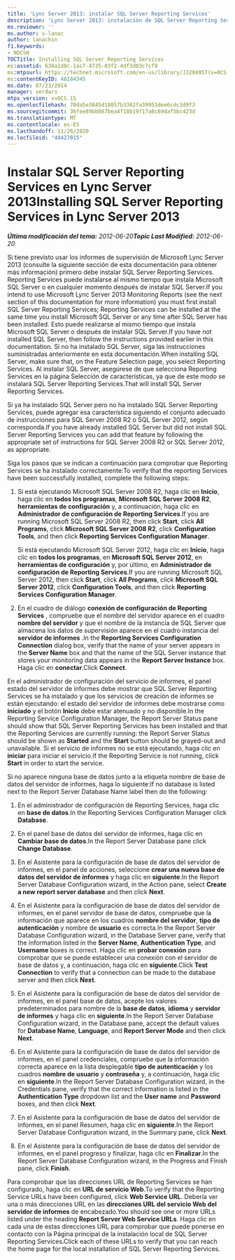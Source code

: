```yaml
---
title: 'Lync Server 2013: instalar SQL Server Reporting Services'
description: 'Lync Server 2013: instalación de SQL Server Reporting Services.'
ms.reviewer: ''
ms.author: v-lanac
author: lanachin
f1.keywords:
- NOCSH
TOCTitle: Installing SQL Server Reporting Services
ms:assetid: 638a1d0c-1ac7-4735-83f2-4df3d03c7cf9
ms:mtpsurl: https://technet.microsoft.com/en-us/library/JJ204957(v=OCS.15)
ms:contentKeyID: 48184345
ms.date: 07/23/2014
manager: serdars
mtps_version: v=OCS.15
ms.openlocfilehash: 70da5e3845d18057b3362fa39953dee6cdc3d9f3
ms.sourcegitcommit: 36fee89bb887bea4f18b19f17a8c69daf5bc423d
ms.translationtype: MT
ms.contentlocale: es-ES
ms.lasthandoff: 11/26/2020
ms.locfileid: "49427015"
---
```

# <a name="installing-sql-server-reporting-services-in-lync-server-2013"></a><span data-ttu-id="8a7c1-103">Instalar SQL Server Reporting Services en Lync Server 2013</span><span class="sxs-lookup"><span data-stu-id="8a7c1-103">Installing SQL Server Reporting Services in Lync Server 2013</span></span>

<div data-xmlns="http://www.w3.org/1999/xhtml">

<div class="topic" data-xmlns="http://www.w3.org/1999/xhtml" data-msxsl="urn:schemas-microsoft-com:xslt" data-cs="https://msdn.microsoft.com/">

<div data-asp="https://msdn2.microsoft.com/asp">



</div>

<div id="mainSection">

<div id="mainBody"><span data-ttu-id="8a7c1-104">

<span> </span></span><span class="sxs-lookup"><span data-stu-id="8a7c1-104">

<span> </span></span></span>

<span data-ttu-id="8a7c1-105">_**Última modificación del tema:** 2012-06-20_</span><span class="sxs-lookup"><span data-stu-id="8a7c1-105">_**Topic Last Modified:** 2012-06-20_</span></span>

<span data-ttu-id="8a7c1-106">Si tiene previsto usar los informes de supervisión de Microsoft Lync Server 2013 (consulte la siguiente sección de esta documentación para obtener más información) primero debe instalar SQL Server Reporting Services. Reporting Services puede instalarse al mismo tiempo que instala Microsoft SQL Server o en cualquier momento después de instalar SQL Server.</span><span class="sxs-lookup"><span data-stu-id="8a7c1-106">If you intend to use Microsoft Lync Server 2013 Monitoring Reports (see the next section of this documentation for more information) you must first install SQL Server Reporting Services; Reporting Services can be installed at the same time you install Microsoft SQL Server or any time after SQL Server has been installed.</span></span> <span data-ttu-id="8a7c1-107">Esto puede realizarse al mismo tiempo que instala Microsoft SQL Server o después de instalar SQL Server.</span><span class="sxs-lookup"><span data-stu-id="8a7c1-107">If you have not installed SQL Server, then follow the instructions provided earlier in this documentation.</span></span> <span data-ttu-id="8a7c1-108">Si no ha instalado SQL Server, siga las instrucciones suministradas anteriormente en esta documentación.</span><span class="sxs-lookup"><span data-stu-id="8a7c1-108">When installing SQL Server, make sure that, on the Feature Selection page, you select Reporting Services.</span></span> <span data-ttu-id="8a7c1-109">Al instalar SQL Server, asegúrese de que selecciona Reporting Services en la página Selección de características, ya que de este modo se instalará SQL Server Reporting Services.</span><span class="sxs-lookup"><span data-stu-id="8a7c1-109">That will install SQL Server Reporting Services.</span></span>

<span data-ttu-id="8a7c1-110">Si ya ha instalado SQL Server pero no ha instalado SQL Server Reporting Services, puede agregar esa característica siguiendo el conjunto adecuado de instrucciones para SQL Server 2008 R2 o SQL Server 2012, según corresponda.</span><span class="sxs-lookup"><span data-stu-id="8a7c1-110">If you have already installed SQL Server but did not install SQL Server Reporting Services you can add that feature by following the appropriate set of instructions for SQL Server 2008 R2 or SQL Server 2012, as appropriate.</span></span>

<span data-ttu-id="8a7c1-111">Siga los pasos que se indican a continuación para comprobar que Reporting Services se ha instalado correctamente:</span><span class="sxs-lookup"><span data-stu-id="8a7c1-111">To verify that the reporting Services have been successfully installed, complete the following steps:</span></span>

1.  <span data-ttu-id="8a7c1-112">Si está ejecutando Microsoft SQL Server 2008 R2, haga clic en **Inicio**, haga clic en **todos los programas**, **Microsoft SQL Server 2008 R2**, **herramientas de configuración** y, a continuación, haga clic en **Administrador de configuración de Reporting Services**.</span><span class="sxs-lookup"><span data-stu-id="8a7c1-112">If you are running Microsoft SQL Server 2008 R2, then click **Start**, click **All Programs**, click **Microsoft SQL Server 2008 R2**, click **Configuration Tools**, and then click **Reporting Services Configuration Manager**.</span></span>
    
    <span data-ttu-id="8a7c1-113">Si está ejecutando Microsoft SQL Server 2012, haga clic en **Inicio**, haga clic en **todos los programas**, en **Microsoft SQL Server 2012**, en **herramientas de configuración** y, por último, en **Administrador de configuración de Reporting Services**.</span><span class="sxs-lookup"><span data-stu-id="8a7c1-113">If you are running Microsoft SQL Server 2012, then click **Start**, click **All Programs**, click **Microsoft SQL Server 2012**, click **Configuration Tools**, and then click **Reporting Services Configuration Manager**.</span></span>

2.  <span data-ttu-id="8a7c1-114">En el cuadro de diálogo **conexión de configuración de Reporting Services** , compruebe que el nombre del servidor aparece en el cuadro **nombre del servidor** y que el nombre de la instancia de SQL Server que almacena los datos de supervisión aparece en el cuadro instancia del **servidor de informes** .</span><span class="sxs-lookup"><span data-stu-id="8a7c1-114">In the **Reporting Services Configuration Connection** dialog box, verify that the name of your server appears in the **Server Name** box and that the name of the SQL Server instance that stores your monitoring data appears in the **Report Server Instance** box.</span></span> <span data-ttu-id="8a7c1-115">Haga clic en **conectar**.</span><span class="sxs-lookup"><span data-stu-id="8a7c1-115">Click **Connect**.</span></span>

<span data-ttu-id="8a7c1-116">En el administrador de configuración del servicio de informes, el panel estado del servidor de informes debe mostrar que SQL Server Reporting Services se ha instalado y que los servicios de creación de informes se están ejecutando: el estado del servidor de informes debe mostrarse como **iniciado** y el botón **Inicio** debe estar atenuado y no disponible.</span><span class="sxs-lookup"><span data-stu-id="8a7c1-116">In the Reporting Service Configuration Manager, the Report Server Status pane should show that SQL Server Reporting Services has been installed and that the Reporting Services are currently running: the Report Server Status should be shown as **Started** and the **Start** button should be grayed-out and unavailable.</span></span> <span data-ttu-id="8a7c1-117">Si el servicio de informes no se está ejecutando, haga clic en **iniciar** para iniciar el servicio.</span><span class="sxs-lookup"><span data-stu-id="8a7c1-117">If the Reporting Service is not running, click **Start** in order to start the service.</span></span>

<span data-ttu-id="8a7c1-118">Si no aparece ninguna base de datos junto a la etiqueta nombre de base de datos del servidor de informes, haga lo siguiente:</span><span class="sxs-lookup"><span data-stu-id="8a7c1-118">If no database is listed next to the Report Server Database Name label then do the following:</span></span>

1.  <span data-ttu-id="8a7c1-119">En el administrador de configuración de Reporting Services, haga clic en **base de datos**.</span><span class="sxs-lookup"><span data-stu-id="8a7c1-119">In the Reporting Services Configuration Manager click **Database**.</span></span>

2.  <span data-ttu-id="8a7c1-120">En el panel base de datos del servidor de informes, haga clic en **Cambiar base de datos**.</span><span class="sxs-lookup"><span data-stu-id="8a7c1-120">In the Report Server Database pane click **Change Database**.</span></span>

3.  <span data-ttu-id="8a7c1-121">En el Asistente para la configuración de base de datos del servidor de informes, en el panel de acciones, seleccione **crear una nueva base de datos del servidor de informes** y haga clic en **siguiente**.</span><span class="sxs-lookup"><span data-stu-id="8a7c1-121">In the Report Server Database Configuration wizard, in the Action pane, select **Create a new report server database** and then click **Next**.</span></span>

4.  <span data-ttu-id="8a7c1-122">En el Asistente para la configuración de base de datos del servidor de informes, en el panel servidor de base de datos, compruebe que la información que aparece en los cuadros **nombre del servidor**, **tipo de autenticación** y nombre de **usuario** es correcta.</span><span class="sxs-lookup"><span data-stu-id="8a7c1-122">In the Report Server Database Configuration wizard, in the Database Server pane, verify that the information listed in the **Server Name**, **Authentication Type**, and **Username** boxes is correct.</span></span> <span data-ttu-id="8a7c1-123">Haga clic en **probar conexión** para comprobar que se puede establecer una conexión con el servidor de base de datos y, a continuación, haga clic en **siguiente**.</span><span class="sxs-lookup"><span data-stu-id="8a7c1-123">Click **Test Connection** to verify that a connection can be made to the database server and then click **Next**.</span></span>

5.  <span data-ttu-id="8a7c1-124">En el Asistente para la configuración de base de datos del servidor de informes, en el panel base de datos, acepte los valores predeterminados para nombre de la **base de datos**, **idioma** y **servidor de informes** y haga clic en **siguiente**.</span><span class="sxs-lookup"><span data-stu-id="8a7c1-124">In the Report Server Database Configuration wizard, in the Database pane, accept the default values for **Database Name**, **Language**, and **Report Server Mode** and then click **Next**.</span></span>

6.  <span data-ttu-id="8a7c1-125">En el Asistente para la configuración de base de datos del servidor de informes, en el panel credenciales, compruebe que la información correcta aparece en la lista desplegable **tipo de autenticación** y los cuadros **nombre de usuario** y **contraseña** y, a continuación, haga clic en **siguiente**.</span><span class="sxs-lookup"><span data-stu-id="8a7c1-125">In the Report Server Database Configuration wizard, in the Credentials pane, verify that the correct information is listed in the **Authentication Type** dropdown list and the **User name** and **Password** boxes, and then click **Next**.</span></span>

7.  <span data-ttu-id="8a7c1-126">En el Asistente para la configuración de base de datos del servidor de informes, en el panel Resumen, haga clic en **siguiente**.</span><span class="sxs-lookup"><span data-stu-id="8a7c1-126">In the Report Server Database Configuration wizard, in the Summary pane, click **Next**.</span></span>

8.  <span data-ttu-id="8a7c1-127">En el Asistente para la configuración de base de datos del servidor de informes, en el panel progreso y finalizar, haga clic en **Finalizar**.</span><span class="sxs-lookup"><span data-stu-id="8a7c1-127">In the Report Server Database Configuration wizard, in the Progress and Finish pane, click **Finish**.</span></span>

<span data-ttu-id="8a7c1-128">Para comprobar que las direcciones URL de Reporting Services se han configurado, haga clic en **URL de servicio Web**.</span><span class="sxs-lookup"><span data-stu-id="8a7c1-128">To verify that the Reporting Service URLs have been configured, click **Web Service URL**.</span></span> <span data-ttu-id="8a7c1-129">Debería ver una o más direcciones URL en las **direcciones URL del servicio Web del servidor de informes** de encabezado.</span><span class="sxs-lookup"><span data-stu-id="8a7c1-129">You should see one or more URLs listed under the heading **Report Server Web Service URLs**.</span></span> <span data-ttu-id="8a7c1-130">Haga clic en cada una de estas direcciones URL para comprobar que puede ponerse en contacto con la Página principal de la instalación local de SQL Server Reporting Services.</span><span class="sxs-lookup"><span data-stu-id="8a7c1-130">Click each of these URLs to verify that you can reach the home page for the local installation of SQL Server Reporting Services.</span></span>

<span data-ttu-id="8a7c1-131"></div>

<span> </span>

</div>

</div>

</span><span class="sxs-lookup"><span data-stu-id="8a7c1-131"></div>

<span> </span>

</div>

</div>

</span></span></div>

